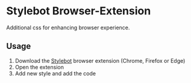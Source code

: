 # Stylebot Browser-Extension
Additional css for enhancing browser experience.

## Usage
1. Download the [Stylebot](https://github.com/ankit/stylebot) browser extension (Chrome, Firefox or Edge)
2. Open the extension
3. Add new style and add the code
